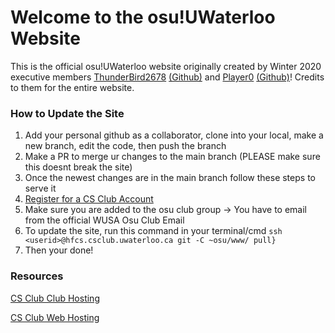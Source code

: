 # Welcome to the osu!UWaterloo Website

This is the official osu!UWaterloo website originally created by Winter 2020 executive members [ThunderBird2678](https://osu.ppy.sh/users/3388082) [(Github)](https://github.com/k74huang) and [Player0](https://osu.ppy.sh/users/3662205) [(Github)](https://github.com/JerryZhu99)! Credits to them for the entire website.

### How to Update the Site
1. Add your personal github as a collaborator, clone into your local, make a new branch, edit the code, then push the branch
2. Make a PR to merge ur changes to the main branch (PLEASE make sure this doesnt break the site)
3. Once the newest changes are in the main branch follow these steps to serve it
4. [Register for a CS Club Account](https://csclub.uwaterloo.ca/resources/machine-usage-agreement/summary/)
6. Make sure you are added to the osu club group -> You have to email from the official WUSA Osu Club Email
7. To update the site, run this command in your terminal/cmd	```ssh <userid>@hfcs.csclub.uwaterloo.ca git -C ~osu/www/ pull}```
8. Then your done!

### Resources
[CS Club Club Hosting](https://wiki.csclub.uwaterloo.ca/Club_Hosting)

[CS Club Web Hosting](https://wiki.csclub.uwaterloo.ca/Web_Hosting)
